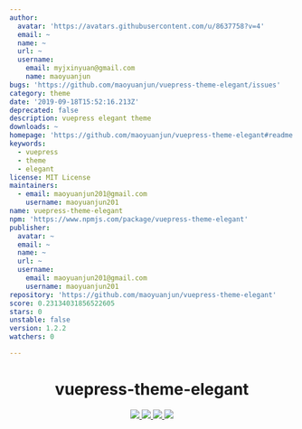 ```yaml
---
author:
  avatar: 'https://avatars.githubusercontent.com/u/8637758?v=4'
  email: ~
  name: ~
  url: ~
  username:
    email: myjxinyuan@gmail.com
    name: maoyuanjun
bugs: 'https://github.com/maoyuanjun/vuepress-theme-elegant/issues'
category: theme
date: '2019-09-18T15:52:16.213Z'
deprecated: false
description: vuepress elegant theme
downloads: ~
homepage: 'https://github.com/maoyuanjun/vuepress-theme-elegant#readme'
keywords:
  - vuepress
  - theme
  - elegant
license: MIT License
maintainers:
  - email: maoyuanjun201@gmail.com
    username: maoyuanjun201
name: vuepress-theme-elegant
npm: 'https://www.npmjs.com/package/vuepress-theme-elegant'
publisher:
  avatar: ~
  email: ~
  name: ~
  url: ~
  username:
    email: maoyuanjun201@gmail.com
    username: maoyuanjun201
repository: 'https://github.com/maoyuanjun/vuepress-theme-elegant'
score: 0.23134031856522605
stars: 0
unstable: false
version: 1.2.2
watchers: 0

---
```


<h1 align="center">vuepress-theme-elegant</h1>
<p align="center">
  <a href= "https://github.com/maoyuanjun/vuepress-theme-elegant/blob/master/LICENSE">
   <img src="https://img.shields.io/npm/l/vuepress-theme-elegant.svg">
  </a>  
  <a href= "https://www.npmjs.com/package/vuepress-theme-elegant">
   <img src="https://img.shields.io/npm/v/vuepress-theme-elegant.svg">
  </a>
  <a href= "https://www.npmjs.com/package/vuepress-theme-elegant">
   <img src="https://img.shields.io/npm/dt/vuepress-theme-elegant.svg">
  </a> 
  <a href= "https://github.com/maoyuanjun/vuepress-theme-elegant/commits/master">
   <img src="https://img.shields.io/github/last-commit/maoyuanjun/vuepress-theme-elegant.svg">
  </a> 
</p>


